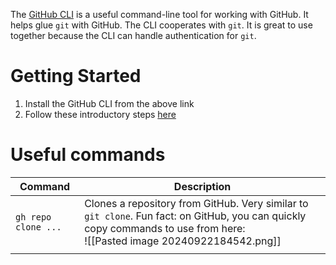 The [GitHub CLI](https://cli.github.com/) is a useful command-line tool for working with GitHub. It helps glue `git` with GitHub.
The CLI cooperates with `git`. It is great to use together because the CLI can handle authentication for `git`.
# Getting Started
1. Install the GitHub CLI from the above link
2. Follow these introductory steps [here](https://cli.github.com/manual/)
# Useful commands

| Command             | Description                                                                                                                                                                |
| ------------------- | -------------------------------------------------------------------------------------------------------------------------------------------------------------------------- |
| `gh repo clone ...` | Clones a repository from GitHub. Very similar to `git clone`. Fun fact: on GitHub, you can quickly copy commands to use from here:<br>![[Pasted image 20240922184542.png]] |
|                     |                                                                                                                                                                            |
